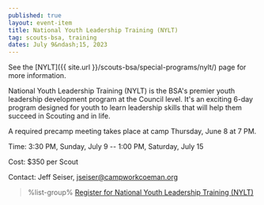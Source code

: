 ```yaml
---
published: true
layout: event-item
title: National Youth Leadership Training (NYLT)
tag: scouts-bsa, training
dates: July 9&ndash;15, 2023
---
```


See the [NYLT]({{ site.url }}/scouts-bsa/special-programs/nylt/) page for more information.

National Youth Leadership Training (NYLT) is the BSA's premier youth leadership development program at the Council level. It's  an exciting 6-day program designed for youth to learn leadership skills that will help them succeed in Scouting and in life.

A required precamp meeting takes place at camp Thursday, June 8 at 7 PM.

Time: 3:30 PM, Sunday, July 9 -- 1:00 PM, Saturday, July 15

Cost: $350 per Scout

Contact: Jeff Seiser, [jseiser@campworkcoeman.org](mailto:jseiser@campworkcoeman.org)

> %list-group%
> <a href="https://scoutingevent.com/066-67048" class="list-group-item">Register for National Youth Leadership Training (NYLT)</a>
